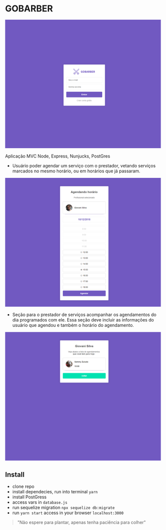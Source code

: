 # GOBARBER

![GoBarber](screenshot.png)

Aplicação MVC Node, Express, Nunjucks, PostGres

- Usuário poder agendar um serviço com o prestador, vetando serviços marcados no mesmo horário, ou em horários que já passaram.

![Agendamento](schedule.png)

- Seção para o prestador de serviços acompanhar os agendamentos do dia programados com ele. Essa seção deve incluir as informações do usuário que agendou e também o horário do agendamento.

![Agenda](schedule1.png)

## Install

- clone repo
- install dependecies, run into terminal `yarn`
- install PostGress
- access vars in `database.js`
- run sequelize migration `npx sequelize db:migrate`
- run `yarn start` access in your browser `localhost:3000`

> "Não espere para plantar, apenas tenha paciência para colher"
